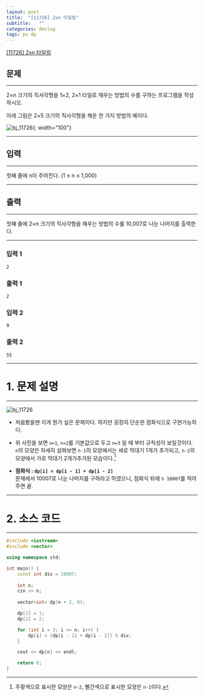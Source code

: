 ```yaml
---
layout: post
title:  "[11726] 2xn 타일링"
subtitle:   ""
categories: devlog
tags: ps dp
---
```


[[11726] 2xn 타일링](https://boj.kr/11726)  


## 문제

- - -

2×n 크기의 직사각형을 1×2, 2×1 타일로 채우는 방법의 수를 구하는 프로그램을 작성하시오.

아래 그림은 2×5 크기의 직사각형을 채운 한 가지 방법의 예이다.

![bj_11726](https://onlinejudgeimages.s3-ap-northeast-1.amazonaws.com/problem/11726/1.png){: width="100"}

- - -


## 입력


- - -


첫째 줄에 n이 주어진다. (1 ≤ n ≤ 1,000)


- - -


## 출력

- - -


첫째 줄에 2×n 크기의 직사각형을 채우는 방법의 수를 10,007로 나눈 나머지를 출력한다.


- - -


### 입력 1

```
2
```

### 출력 1

```
2
```

### 입력 2

```
9
```

### 출력 2

```
55
```

* * *








# 1. 문제 설명

- - -

![bj_11726](/img/ps_pic/11726.png)  


- 처음봤을땐 이게 뭔가 싶은 문제이다. 하지만 굉장히 단순한 점화식으로 구현가능하다.

- 위 사진을 보면 `n=1`, `n=2`를 기본값으로 두고 `n=3` 일 때 부터 규칙성이 보일것이다.  
`n`의 모양은 자세히 살펴보면 `n-1`의 모양에서는 세로 막대기 1개가 추가되고, `n-2`의 모양에서 가로 막대기 2개가추가된 모습이다.[^참고] 
[^참고]: 주황색으로 표시한 모양은 `n-2`, 빨간색으로 표시한 모양은 `n-1`이다.

- **점화식 : `dp[i] = dp[i - 1] + dp[i - 2]`**  
문제에서 10007로 나눈 나머지를 구하라고 하였으니, 점화식 뒤에 `% 10007`를 적어주면 끝.




- - -








# 2. 소스 코드


- - -


```cpp
#include <iostream>
#include <vector>

using namespace std;

int main() {
	const int div = 10007;
    
	int n;
	cin >> n;
    
	vector<int> dp(n + 2, 0);

	dp[1] = 1;
	dp[2] = 2;

	for (int i = 3; i <= n; i++) {
		dp[i] = (dp[i - 1] + dp[i - 2]) % div;
	}

	cout << dp[n] << endl;

	return 0;
}

```